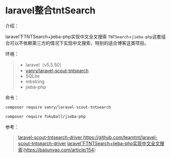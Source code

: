 # laravel整合tntSearch



介绍：

laravel下TNTSearch+jieba-php实现中文全文搜索
`TNTSearch`+`jieba-php`这套组合可以不依赖第三方的情况下实现中文搜索，特别的适合博客这类项目。




环境：
>
>- laravel（v5.5.50）
>- [vanry/laravel-scout-tntsearch](https://github.com/vanry/laravel-scout-tntsearch)
>- SQLite
>- mbstring
>- jieba-php



命令：
```bash
composer require vanry/laravel-scout-tntsearch
```

```bash
composer require fukuball/jieba-php
```



参考：

>[laravel-scout-tntsearch-driver ](https://github.com/teamtnt/laravel-scout-tntsearch-driver) https://github.com/teamtnt/laravel-scout-tntsearch-driver 
> [laravel下TNTSearch+jieba-php实现中文全文搜索](https://baijunyao.com/article/154)(https://baijunyao.com/article/154)


















